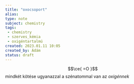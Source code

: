 ```yaml
---
title: "oxocsoport"
alias: 
type: note
subject: chemistry
tags:
 - chemistry
 - szerves_kémia
 - oxigéntartalmú
created: 2023.01.11 10:05
created_by: Ádám
status: draft 
---
```

$$\ce{ =O }$$
mindkét kötése ugyanazzal a szénatommal van az _oxigénnek_

